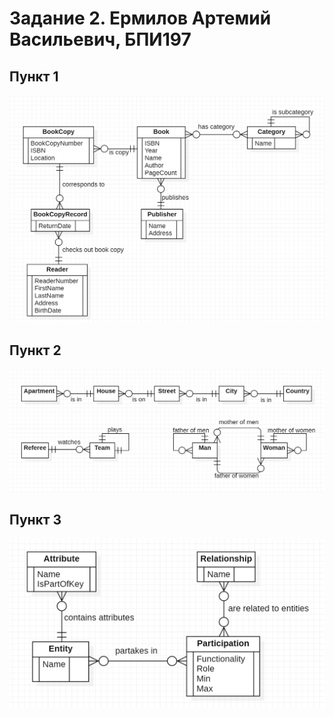 # Задание 2. Ермилов Артемий Васильевич, БПИ197

## Пункт 1
![](1_updated.png)

## Пункт 2
![](2_updated.png)

## Пункт 3
![](3_updated.png)
